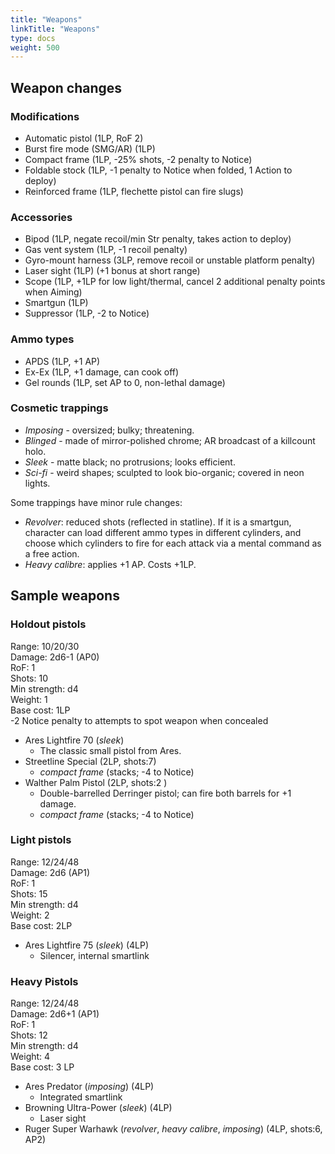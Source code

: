 ```yaml
---
title: "Weapons"
linkTitle: "Weapons"
type: docs
weight: 500
---
```


## Weapon changes

### Modifications

* Automatic pistol (1LP, RoF 2)
* Burst fire mode (SMG/AR) (1LP)
* Compact frame (1LP, -25% shots, -2 penalty to Notice)
* Foldable stock (1LP, -1 penalty to Notice when folded, 1 Action to deploy)
* Reinforced frame (1LP, flechette pistol can fire slugs)

### Accessories

* Bipod (1LP, negate recoil/min Str penalty, takes action to deploy)
* Gas vent system (1LP, -1 recoil penalty)
* Gyro-mount harness (3LP, remove recoil or unstable platform penalty)
* Laser sight (1LP) (+1 bonus at short range)
* Scope (1LP, +1LP for low light/thermal, cancel 2 additional penalty points when Aiming)
* Smartgun (1LP)
* Suppressor (1LP, -2 to Notice)

### Ammo types

* APDS (1LP, +1 AP)
* Ex-Ex (1LP, +1 damage, can cook off)
* Gel rounds (1LP, set AP to 0, non-lethal damage)

### Cosmetic trappings

* *Imposing* - oversized; bulky; threatening.
* *Blinged* - made of mirror-polished chrome; AR broadcast of a killcount holo.
* *Sleek* - matte black; no protrusions; looks efficient.
* *Sci-fi* - weird shapes; sculpted to look bio-organic; covered in neon lights.

Some trappings have minor rule changes:

* *Revolver*: reduced shots (reflected in statline). If it is a smartgun, character can load different ammo types in different cylinders, and choose which cylinders to fire for each attack via a mental command as a free action.
* *Heavy calibre*: applies +1 AP. Costs +1LP.


## Sample weapons

### Holdout pistols

Range: 10/20/30 \
Damage: 2d6-1 (AP0) \
RoF: 1 \
Shots: 10 \
Min strength: d4 \
Weight: 1 \
Base cost: 1LP \
-2 Notice penalty to attempts to spot weapon when concealed

* Ares Lightfire 70 (*sleek*)
	* The classic small pistol from Ares.
* Streetline Special (2LP, shots:7) 
  * *compact frame* (stacks; -4 to Notice)
* Walther Palm Pistol (2LP, shots:2 ) 
  * Double-barrelled Derringer pistol; can fire both barrels for +1 damage.
  * *compact frame* (stacks; -4 to Notice)

### Light pistols

Range: 12/24/48 \
Damage: 2d6 (AP1) \
RoF: 1 \
Shots: 15 \
Min strength: d4 \
Weight: 2 \
Base cost: 2LP

* Ares Lightfire 75 (*sleek*) (4LP)
	* Silencer, internal smartlink

### Heavy Pistols

Range: 12/24/48 \
Damage: 2d6+1 (AP1) \
RoF: 1 \
Shots: 12 \
Min strength: d4 \
Weight: 4 \
Base cost: 3 LP

* Ares Predator (*imposing*) (4LP)
	* Integrated smartlink
* Browning Ultra-Power (*sleek*) (4LP)
	* Laser sight
* Ruger Super Warhawk (*revolver*, *heavy calibre*, *imposing*) (4LP, shots:6, AP2)

